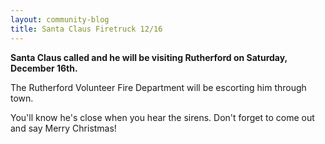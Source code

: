 ```yaml
---
layout: community-blog
title: Santa Claus Firetruck 12/16 
---
```


**Santa Claus called and he will be visiting Rutherford on Saturday, December 16th.**

The Rutherford Volunteer Fire Department will be escorting him through town.

You'll know he's close when you hear the sirens. Don't forget to come out and say Merry Christmas!

